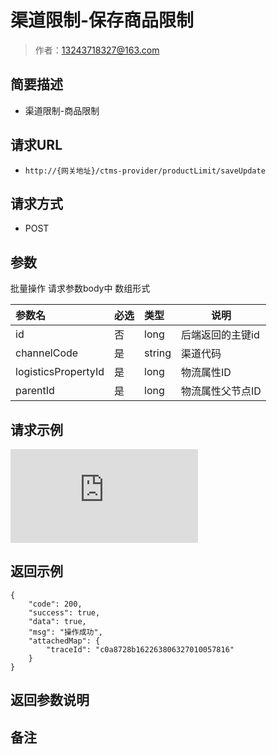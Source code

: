 # 渠道限制-保存商品限制

> 作者：13243718327@163.com

## 简要描述

- 渠道限制-商品限制

## 请求URL
- ` http://{网关地址}/ctms-provider/productLimit/saveUpdate `
  
## 请求方式
- POST

## 参数

批量操作 请求参数body中 数组形式

|参数名|必选|类型|说明|
|:----    |:---|:----- |-----   |
|id |否  |long |后端返回的主键id|
|channelCode |是  |string |渠道代码|
|logisticsPropertyId |是  |long |物流属性ID|
| parentId |是  |long |物流属性父节点ID|


## 请求示例
![](http://showdoc.zehui.local/server/index.php?s=/api/attachment/visitFile/sign/8f0a3d45d7c66b706cb4e53732abc3b2&showdoc=.jpg)

## 返回示例 

``` 
{
    "code": 200,
    "success": true,
    "data": true,
    "msg": "操作成功",
    "attachedMap": {
        "traceId": "c0a8728b162263806327010057816"
    }
}
```

## 返回参数说明 



## 备注